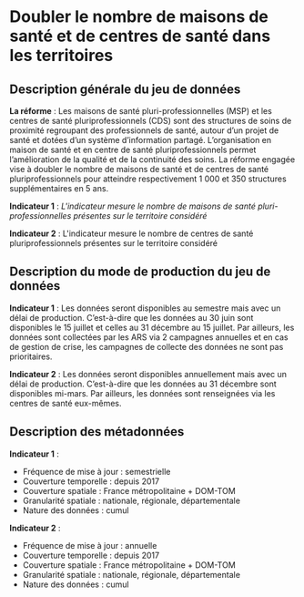 # Doubler le nombre de maisons de santé et de centres de santé dans les territoires
## Description générale du jeu de données 
**La réforme** : Les maisons de santé pluri-professionnelles (MSP) et les centres de santé pluriprofessionnels (CDS) sont des structures de soins de proximité regroupant des professionnels de santé, autour d’un projet de santé et dotées d’un système d’information partagé. L’organisation en maison de santé et en centre de santé pluriprofessionnels permet l’amélioration de la qualité et de la continuité des soins. La réforme engagée vise à doubler le nombre de maisons de santé et de centres de santé pluriprofessionnels pour atteindre respectivement 1 000 et 350 structures supplémentaires en 5 ans.

**Indicateur 1** : *L'indicateur mesure le nombre de maisons de santé pluri-professionnelles présentes sur le territoire considéré*

**Indicateur 2** : L'indicateur mesure le nombre de centres de santé pluriprofessionnels présentes sur le territoire considéré

## Description du mode de production du jeu de données 
**Indicateur 1** :
Les données seront disponibles au semestre mais avec un délai de production. C’est-à-dire que les données au 30 juin sont disponibles le 15 juillet et celles au 31 décembre au 15 juillet. Par ailleurs, les données sont collectées par les ARS via 2 campagnes annuelles et en cas de gestion de crise, les campagnes de collecte des données ne sont pas prioritaires.

**Indicateur 2** :
Les données seront disponibles annuellement mais avec un délai de production. C’est-à-dire que les données au 31 décembre sont disponibles mi-mars. Par ailleurs, les données sont renseignées via les centres de santé eux-mêmes.

## Description des métadonnées 
**Indicateur 1** :
-	Fréquence de mise à jour : semestrielle
-	Couverture temporelle : depuis 2017
-	Couverture spatiale : France métropolitaine + DOM-TOM
-	Granularité spatiale : nationale, régionale, départementale
-	Nature des données : cumul

**Indicateur 2** :
-	Fréquence de mise à jour : annuelle
-	Couverture temporelle : depuis 2017
-	Couverture spatiale : France métropolitaine + DOM-TOM
-	Granularité spatiale : nationale, régionale, départementale
-	Nature des données : cumul 
